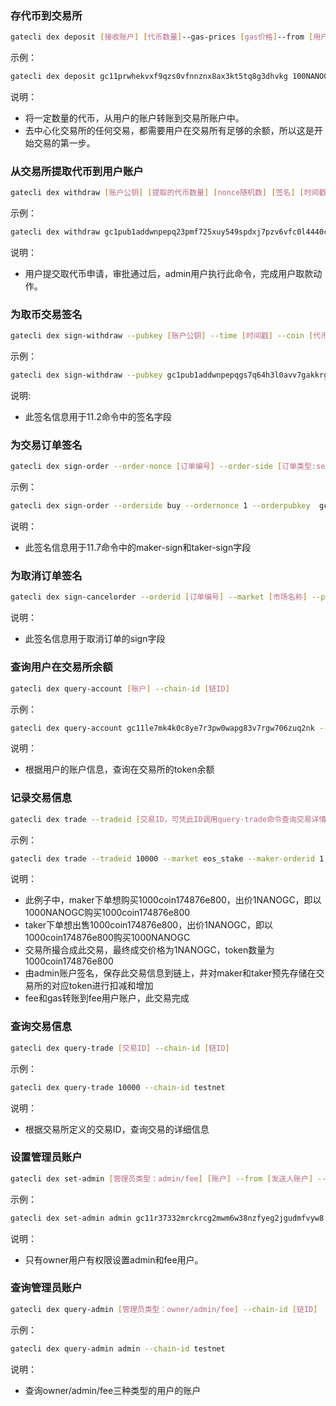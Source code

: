 
### 存代币到交易所
```bash
gatecli dex deposit [接收账户] [代币数量]--gas-prices [gas价格]--from [用户的账户] --chain-id [链ID]
```
示例：

```bash
gatecli dex deposit gc11prwhekvxf9qzs0vfnnznx8ax3kt5tq8g3dhvkg 100NANOGC --gas-prices 0.00001NANOGC --from gc11kxgm58wpfr6dch276wwtuq07m8v7g8s9krjx88 --chain-id testnet
```
说明：

* 将一定数量的代币，从用户的账户转账到交易所账户中。
* 去中心化交易所的任何交易，都需要用户在交易所有足够的余额，所以这是开始交易的第一步。

### 从交易所提取代币到用户账户
```bash
gatecli dex withdraw [账户公钥] [提取的代币数量] [nonce随机数] [签名] [时间戳] [Gas Prices]--from [发起者账户]--chain-id [链ID]
```
示例：

```bash
gatecli dex withdraw gc1pub1addwnpepq23pmf725xuy549spdxj7pzv6vfc0l4440ccpam7t00raejms48vcguukmg 100NANOGC 28c8de782766405ddd26224e1f954e78354e8f1bcccf7d1dd5d14f4be4f22d20d12fe0ec39aab651fb29091c0c0eb474896b0bf3916b7fcc611d0a08a50ed4bd0 1563183005 10NANOGC --from gc11kxgm58wpfr6dch276wwtuq07m8v7g8s9krjx88 --chain-id testnet
```
说明：

* 用户提交取代币申请，审批通过后，admin用户执行此命令，完成用户取款动作。

### 为取币交易签名
```bash
gatecli dex sign-withdraw --pubkey [账户公钥] --time [时间戳] --coin [代币数量] --nonce [随机数]
```
示例：

```bash
gatecli dex sign-withdraw --pubkey gc1pub1addwnpepqgs7q64h3l0avv7gakkrgyln26qjyucu0wzge4hx8ndl5c9qd02s5zwnu8l --time 1566211704 --coin 10NANOGC --nonce 2 
```

说明:

* 此签名信息用于11.2命令中的签名字段

### 为交易订单签名
```bash
gatecli dex sign-order --order-nonce [订单编号] --order-side [订单类型:sell/buy] --order-pubkey [账户公钥] --order-amount [代币数量] --order-price [订单出价] --time [时间戳]
```
示例：

```bash
gatecli dex sign-order --orderside buy --ordernonce 1 --orderpubkey  gc1pub1addwnpepqgs7q64h3l0avv7gakkrgyln26qjyucu0wzge4hx8ndl5c9qd02s5zwnu8l --orderamount 10NANOGC --orderprice 1aaa-343 --time 1560394691
```

说明：

* 此签名信息用于11.7命令中的maker-sign和taker-sign字段

### 为取消订单签名
```bash
gatecli dex sign-cancelorder --orderid [订单编号] --market [市场名称] --pubkey [账户公钥]
```

说明：
 
* 此签名信息用于取消订单的sign字段

### 查询用户在交易所余额
```bash
gatecli dex query-account [账户] --chain-id [链ID]
```
示例：

```bash
gatecli dex query-account gc11le7mk4k0c8ye7r3pw0wapg83v7rgw706zuq2nk --chain-id testnet
```

说明：

* 根据用户的账户信息，查询在交易所的token余额

### 记录交易信息
```bash
gatecli dex trade --tradeid [交易ID，可凭此ID调用query-trade命令查询交易详情] --market [交易所名称] --maker-orderid [maker订单号] --maker-nonce [maker指定的随机数] --maker-pubkey [maker公钥] --maker-side [maker订单是买还是卖，可选buy/sell] --maker-amount [maker订单想购买代币的数量] --maker-price [maker订单出价] --maker-sign [maker订单的签名] --maker-time [maker订单的创建时间戳] --taker-orderid [taker订单号] --taker-nonce [taker指定的随机数] --taker-pubkey [taker账户的公钥] --taker-side [taker订单是买还是卖，可选buy/sell] --taker-amount [taker订单想出售token的数量] --taker-price [taker订单出价] --taker-sign [taker订单信息的签名] --taker-time [taker订单的创建时间] --price [交易成交价格] --amount [交易成交的代币数量] --maker-add-amount [maker需要增加的代币] --maker-sub-amount [maker需要减少的代币] --maker-fee [maker需要扣除的手续费] --taker-fee [taker需要扣除的手续费] --taker-gas [taker需要扣除的Gas] --from [管理员的账户] --chain-id [链ID]
```

示例：

```bash
gatecli dex trade --tradeid 10000 --market eos_stake --maker-orderid 1 --maker-nonce 1 --maker-pubkey gc1pub1addwnpepqgs7q64h3l0avv7gakkrgyln26qjyucu0wzge4hx8ndl5c9qd02s5zwnu8l --maker-side buy --maker-amount 1000coin174876e800 --maker-price 1NANOGC --maker-sign 9539a65e1981fea2ffe4888563d91ff4ed6c05eb0218bfc59ee1bc5a2fc6de7b40f21f09d93345a848e1e75ec05f50a39e272956e320039cd25cd110d1d8a1c1 --maker-time 1560394691 --taker-orderid 2 --taker-nonce 1 --taker-pubkey gc1pub1addwnpepqfchpz8uks3rav2gsqdnce234fyu2m574xd0esl0kf9u8u39qjdqqr08qtn --taker-side sell --taker-amount 1000coin174876e800 --taker-price 1NANOGC --taker-sign 4e83879e926c67985b9cf5fc02f5919b7e778d48a6087b3cd8e283525b13a0fa07b1174ad3e2666d36e7703f4c62e2339d4ab4760144493e3589dbdcaf52631a --taker-time 1560394691	 --price 1NANOGC --amount 10coin174876e800 --maker-add-amount 1000coin174876e800 --maker-sub-amount 1000NANOGC --maker-fee 1NANOGC	 --taker-fee 1NANOGC	--taker-gas 1NANOGC --from gc11tyye64g5dnr6vauaaq6dysfpprseuvsufpfv72 --chain-id testnet
```

说明：

* 此例子中，maker下单想购买1000coin174876e800，出价1NANOGC，即以1000NANOGC购买1000coin174876e800
* taker下单想出售1000coin174876e800，出价1NANOGC，即以1000coin174876e800购买1000NANOGC
* 交易所撮合成此交易，最终成交价格为1NANOGC，token数量为1000coin174876e800
* 由admin账户签名，保存此交易信息到链上，并对maker和taker预先存储在交易所的对应token进行扣减和增加
* fee和gas转账到fee用户账户，此交易完成

### 查询交易信息
```bash
gatecli dex query-trade [交易ID] --chain-id [链ID]
```
示例：

```bash
gatecli dex query-trade 10000 --chain-id testnet
```

说明：

* 根据交易所定义的交易ID，查询交易的详细信息

### 设置管理员账户
```bash
gatecli dex set-admin [管理员类型：admin/fee] [账户] --from [发送人账户] --chain-id [链ID]
```
示例：

```bash
gatecli dex set-admin admin gc11r37332mrckrcg2mwm6w38nzfyeg2jgudmfvyw8 --from gc11tyye64g5dnr6vauaaq6dysfpprseuvsufpfv72 --chain-id testnet
```

说明：

* 只有owner用户有权限设置admin和fee用户。

### 查询管理员账户
```bash
gatecli dex query-admin [管理员类型：owner/admin/fee] --chain-id [链ID]
```
示例：

```bash
gatecli dex query-admin admin --chain-id testnet
```
说明：

* 查询owner/admin/fee三种类型的用户的账户


